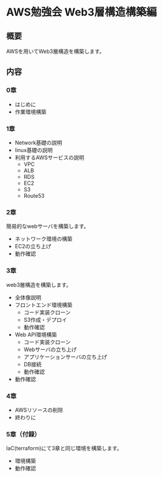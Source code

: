 # AWS勉強会 Web3層構造構築編

## 概要

[//]: # (最初の導入)
AWSを用いてWeb3層構造を構築します。

## 内容

### 0章
* はじめに
* 作業環境構築

### 1章
* Network基礎の説明
* linux基礎の説明
* 利用するAWSサービスの説明
  * VPC
  * ALB
  * RDS
  * EC2
  * S3
  * Route53

### 2章
簡易的なwebサーバを構築します。
* ネットワーク環境の構築
* EC2の立ち上げ
* 動作確認

### 3章
web3層構造を構築します。
* 全体像説明
* フロントエンド環境構築
  * コード実装クローン
  * S3作成・デプロイ
  * 動作確認
* Web API環境構築
  * コード実装クローン
  * Webサーバの立ち上げ
  * アプリケーションサーバの立ち上げ
  * DB接続
  * 動作確認
* 動作確認

### 4章
* AWSリソースの削除
* 終わりに

### 5章（付録）

[//]: # (やるやら不明。削除するかも)
IaC(terraform)にて3章と同じ環境を構築します。
* 環境構築
* 動作確認
